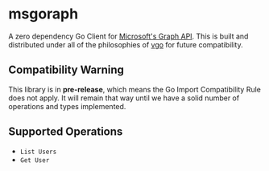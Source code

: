 # msgoraph

A zero dependency Go Client for [Microsoft's Graph API](https://developer.microsoft.com/en-us/graph/docs/concepts/overview). This is built and distributed under all of the philosophies of [vgo](https://research.swtch.com/vgo) for future compatibility.

## Compatibility Warning

This library is in **pre-release**, which means the Go Import Compatibility Rule does not apply. It will remain that way until we have a solid number of operations and types implemented.

## Supported Operations

- `List Users`
- `Get User`
